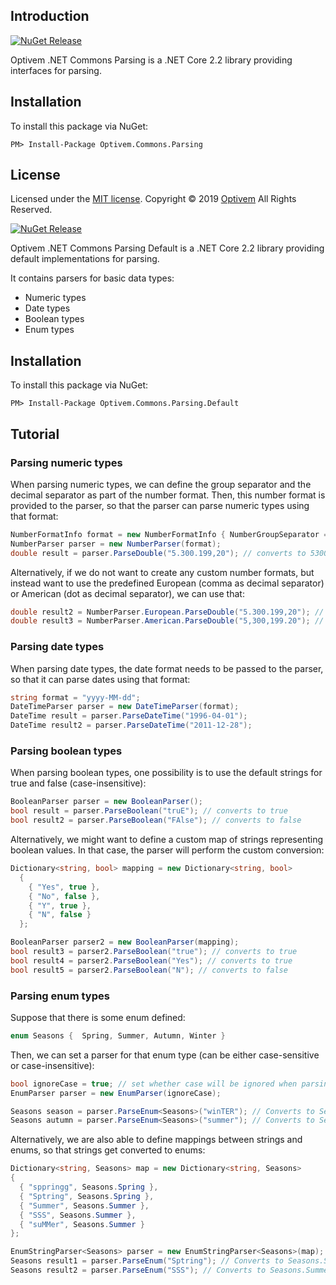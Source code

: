 ## Introduction

[![NuGet Release](https://img.shields.io/nuget/v/Optivem.Commons.Parsing.svg)](https://www.nuget.org/packages/Optivem.Commons.Parsing)

Optivem .NET Commons Parsing is a .NET Core 2.2 library providing interfaces for parsing.

## Installation

To install this package via NuGet:

```
PM> Install-Package Optivem.Commons.Parsing
```

## License

Licensed under the [MIT license](http://opensource.org/licenses/mit-license.php). Copyright © 2019 [Optivem](https://www.optivem.com/) All Rights Reserved. 














[![NuGet Release](https://img.shields.io/nuget/v/Optivem.Commons.Parsing.Default.svg)](https://www.nuget.org/packages/Optivem.Commons.Parsing.Default)

Optivem .NET Commons Parsing Default is a .NET Core 2.2 library providing default implementations for parsing.

It contains parsers for basic data types:
* Numeric types
* Date types
* Boolean types
* Enum types

## Installation

To install this package via NuGet:

```
PM> Install-Package Optivem.Commons.Parsing.Default
```

## Tutorial

### Parsing numeric types

When parsing numeric types, we can define the group separator and the decimal separator as part of the number format. Then, this number format is provided to the parser, so that the parser can parse numeric types using that format:

```cs
NumberFormatInfo format = new NumberFormatInfo { NumberGroupSeparator = ".", NumberDecimalSeparator = "," };
NumberParser parser = new NumberParser(format);
double result = parser.ParseDouble("5.300.199,20"); // converts to 5300199.20
```

Alternatively, if we do not want to create any custom number formats, but instead want to use the predefined European (comma as decimal separator) or American (dot as decimal separator), we can use that:

```cs
double result2 = NumberParser.European.ParseDouble("5.300.199,20"); // converts to 5300199.20
double result3 = NumberParser.American.ParseDouble("5,300,199.20"); // converts to 5300199.20
```

### Parsing date types

When parsing date types, the date format needs to be passed to the parser, so that it can parse dates using that format:

```cs
string format = "yyyy-MM-dd";
DateTimeParser parser = new DateTimeParser(format);
DateTime result = parser.ParseDateTime("1996-04-01");
DateTime result2 = parser.ParseDateTime("2011-12-28");
```

### Parsing boolean types

When parsing boolean types, one possibility is to use the default strings for true and false (case-insensitive):

```cs
BooleanParser parser = new BooleanParser();
bool result = parser.ParseBoolean("truE"); // converts to true
bool result2 = parser.ParseBoolean("FAlse"); // converts to false
```

Alternatively, we might want to define a custom map of strings representing boolean values. In that case, the parser will perform the custom conversion:

```cs
Dictionary<string, bool> mapping = new Dictionary<string, bool>
  {
    { "Yes", true },
    { "No", false },
    { "Y", true },
    { "N", false }
  };

BooleanParser parser2 = new BooleanParser(mapping);
bool result3 = parser2.ParseBoolean("true"); // converts to true
bool result4 = parser2.ParseBoolean("Yes"); // converts to true
bool result5 = parser2.ParseBoolean("N"); // converts to false
```

### Parsing enum types

Suppose that there is some enum defined:
```cs
enum Seasons {  Spring, Summer, Autumn, Winter }
```

Then, we can set a parser for that enum type (can be either case-sensitive or case-insensitive):

```cs
bool ignoreCase = true; // set whether case will be ignored when parsing enum
EnumParser parser = new EnumParser(ignoreCase);

Seasons season = parser.ParseEnum<Seasons>("winTER"); // Converts to Seasons.Winter
Seasons autumn = parser.ParseEnum<Seasons>("summer"); // Converts to Seasons.Summer
```

Alternatively, we are also able to define mappings between strings and enums, so that strings get converted to enums:

```cs
Dictionary<string, Seasons> map = new Dictionary<string, Seasons>
{
  { "sppringg", Seasons.Spring },
  { "Sptring", Seasons.Spring },
  { "Summer", Seasons.Summer },
  { "SSS", Seasons.Summer },
  { "suMMer", Seasons.Summer }
};

EnumStringParser<Seasons> parser = new EnumStringParser<Seasons>(map);
Seasons result1 = parser.ParseEnum("Sptring"); // Converts to Seasons.Spring
Seasons result2 = parser.ParseEnum("SSS"); // Converts to Seasons.Summer
```